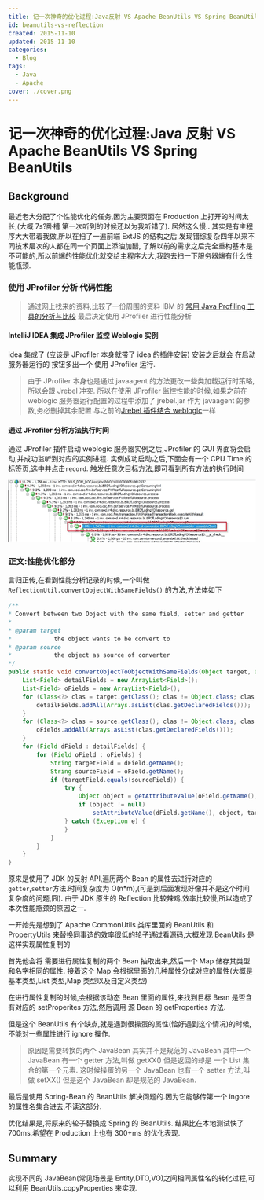 ```yaml
---
title: 记一次神奇的优化过程:Java反射 VS Apache BeanUtils VS Spring BeanUtils
id: beanutils-vs-reflection
created: 2015-11-10
updated: 2015-11-10
categories:
  - Blog
tags:
  - Java
  - Apache
cover: ./cover.png
---
```


# 记一次神奇的优化过程:Java 反射 VS Apache BeanUtils VS Spring BeanUtils

## Background

最近老大分配了个性能优化的任务,因为主要页面在 Production 上打开的时间太长,(大概 7s?卧槽 第一次听到的时候还以为我听错了). 居然这么慢.. 其实是有主程序大大带着我做,所以在扫了一遍前端 ExtJS 的结构之后,发现错综复杂四年以来不同技术层次的人都在同一个页面上添油加醋, 了解以前的需求之后完全重构基本是不可能的,所以前端的性能优化就交给主程序大大,我跑去扫一下服务器端有什么性能瓶颈.

### 使用 JProfiler 分析 代码性能

> 通过网上找来的资料,比较了一份周围的资料 IBM 的 [常用 Java Profiling 工具的分析与比较](https://www.ibm.com/developerworks/cn/java/j-lo-profiling/) 最后决定使用 JProfiler 进行性能分析

#### IntelliJ IDEA 集成 JProfiler 监控 Weblogic 实例

idea 集成了 (应该是 JProfiler 本身就带了 idea 的插件安装) 安装之后就会 在启动服务器运行的 按钮多出一个 使用 JProfiler 运行.

> 由于 JProfiler 本身也是通过 javaagent 的方法更改一些类加载运行时策略,所以会跟 Jrebel 冲突. 所以在使用 JProfiler 监控性能的时候,如果之前在 weblogic 服务器运行配置的过程中添加了 jrebel.jar 作为 javaagent 的参数,务必删掉其余配置 与之前的[Jrebel 插件结合 weblogic](https://zexo.dev/posts/2015/10/08/jrebel-configuration-with-weblogic-in-idea/)一样

#### 通过 JProfiler 分析方法执行时间

通过 JProfiler 插件启动 weblogic 服务器实例之后,JProfiler 的 GUI 界面将会启动,并成功监听到对应的实例进程. 实例成功启动之后,下面会有一个 CPU Time 的标签页,选中并点击`record`. 触发任意次目标方法,即可看到所有方法的执行时间

![方法执行时间](./method-executing-time.png)

### 正文:性能优化部分

言归正传,在看到性能分析记录的时候,一个叫做 `ReflectionUtil.convertObjectWithSameFields()` 的方法,方法体如下

```Java
/**
* Convert between two Object with the same field, setter and getter
*
* @param target
*            the object wants to be convert to
* @param source
*            the object as source of converter
*/
public static void convertObjectToObjectWithSameFields(Object target, Object source) {
    List<Field> detailFields = new ArrayList<Field>();
    List<Field> oFields = new ArrayList<Field>();
    for (Class<?> clas = target.getClass(); clas != Object.class; clas = clas.getSuperclass()) {
        detailFields.addAll(Arrays.asList(clas.getDeclaredFields()));
    }
    for (Class<?> clas = source.getClass(); clas != Object.class; clas = clas.getSuperclass()) {
        oFields.addAll(Arrays.asList(clas.getDeclaredFields()));
    }
    for (Field dField : detailFields) {
        for (Field oField : oFields) {
            String targetField = dField.getName();
            String sourceField = oField.getName();
            if (targetField.equals(sourceField)) {
                try {
                    Object object = getAttributeValue(oField.getName(), source, true);
                    if (object != null)
                        setAttributeValue(dField.getName(), object, target, object.getClass());
                } catch (Exception e) {
                }
            }
        }
    }
}
```

原来是使用了 JDK 的反射 API,遍历两个 Bean 的属性去进行对应的`getter`,`setter`方法.时间复杂度为 O(n\*m),(可是到后面发现好像并不是这个时间复杂度的问题,囧). 由于 JDK 原生的 Reflection 比较辣鸡,效率比较慢,所以造成了本次性能瓶颈的原因之一.

一开始先是想到了 Apache CommonUtils 类库里面的 BeanUtils 和 PropertyUtils 来替换同事造的效率很低的轮子通过看源码,大概发现 BeanUtils 是这样实现属性复制的

首先他会将 需要进行属性复制的两个 Bean 抽取出来,然后一个 Map 储存其类型和名字相同的属性. 接着这个 Map 会根据里面的几种属性分成对应的属性(大概是基本类型,List 类型,Map 类型以及自定义类型)

在进行属性复制的时候,会根据该动态 Bean 里面的属性,来找到目标 Bean 是否含有对应的 setProperites 方法,然后调用 源 Bean 的 getProperties 方法.

但是这个 BeanUtils 有个缺点,就是遇到很操蛋的属性(恰好遇到这个情况)的时候,不能对一些属性进行 ignore 操作.

> 原因是需要转换的两个 JavaBean 其实并不是规范的 JavaBean 其中一个 JavaBean 有一个 getter 方法,叫做 getXX() 但是返回的却是 一个 List 集合的第一个元素. 这时候操蛋的另一个 JavaBean 也有一个 setter 方法,叫做 setXX() 但是这个 JavaBean 却是规范的 JavaBean.

最后是使用 Spring-Bean 的 BeanUtils 解决问题的.因为它能够传第一个 ingore 的属性名集合进去,不读这部分.

优化结果是,将原来的轮子替换成 Spring 的 BeanUtils. 结果比在本地测试快了 700ms,希望在 Production 上也有 300+ms 的优化表现.

## Summary

实现不同的 JavaBean(常见场景是 Entity,DTO,VO)之间相同属性名的转化过程,可以利用 BeanUtils.copyProperties 来实现.

